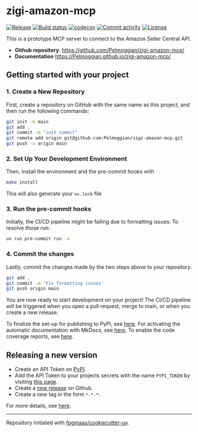 # zigi-amazon-mcp

[![Release](https://img.shields.io/github/v/release/Pelmoggian/zigi-amazon-mcp)](https://img.shields.io/github/v/release/Pelmoggian/zigi-amazon-mcp)
[![Build status](https://img.shields.io/github/actions/workflow/status/Pelmoggian/zigi-amazon-mcp/main.yml?branch=main)](https://github.com/Pelmoggian/zigi-amazon-mcp/actions/workflows/main.yml?query=branch%3Amain)
[![codecov](https://codecov.io/gh/Pelmoggian/zigi-amazon-mcp/branch/main/graph/badge.svg)](https://codecov.io/gh/Pelmoggian/zigi-amazon-mcp)
[![Commit activity](https://img.shields.io/github/commit-activity/m/Pelmoggian/zigi-amazon-mcp)](https://img.shields.io/github/commit-activity/m/Pelmoggian/zigi-amazon-mcp)
[![License](https://img.shields.io/github/license/Pelmoggian/zigi-amazon-mcp)](https://img.shields.io/github/license/Pelmoggian/zigi-amazon-mcp)

This is a prototype MCP server to connect to the Amazon Seller Central API.

- **Github repository**: <https://github.com/Pelmoggian/zigi-amazon-mcp/>
- **Documentation** <https://Pelmoggian.github.io/zigi-amazon-mcp/>

## Getting started with your project

### 1. Create a New Repository

First, create a repository on GitHub with the same name as this project, and then run the following commands:

```bash
git init -b main
git add .
git commit -m "init commit"
git remote add origin git@github.com:Pelmoggian/zigi-amazon-mcp.git
git push -u origin main
```

### 2. Set Up Your Development Environment

Then, install the environment and the pre-commit hooks with

```bash
make install
```

This will also generate your `uv.lock` file

### 3. Run the pre-commit hooks

Initially, the CI/CD pipeline might be failing due to formatting issues. To resolve those run:

```bash
uv run pre-commit run -a
```

### 4. Commit the changes

Lastly, commit the changes made by the two steps above to your repository.

```bash
git add .
git commit -m 'Fix formatting issues'
git push origin main
```

You are now ready to start development on your project!
The CI/CD pipeline will be triggered when you open a pull request, merge to main, or when you create a new release.

To finalize the set-up for publishing to PyPI, see [here](https://fpgmaas.github.io/cookiecutter-uv/features/publishing/#set-up-for-pypi).
For activating the automatic documentation with MkDocs, see [here](https://fpgmaas.github.io/cookiecutter-uv/features/mkdocs/#enabling-the-documentation-on-github).
To enable the code coverage reports, see [here](https://fpgmaas.github.io/cookiecutter-uv/features/codecov/).

## Releasing a new version

- Create an API Token on [PyPI](https://pypi.org/).
- Add the API Token to your projects secrets with the name `PYPI_TOKEN` by visiting [this page](https://github.com/Pelmoggian/zigi-amazon-mcp/settings/secrets/actions/new).
- Create a [new release](https://github.com/Pelmoggian/zigi-amazon-mcp/releases/new) on Github.
- Create a new tag in the form `*.*.*`.

For more details, see [here](https://fpgmaas.github.io/cookiecutter-uv/features/cicd/#how-to-trigger-a-release).

---

Repository initiated with [fpgmaas/cookiecutter-uv](https://github.com/fpgmaas/cookiecutter-uv).
